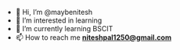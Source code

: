 - 👋 Hi, I’m @maybenitesh 
- 👀 I’m interested in learning 
- 🌱 I’m currently learning BSCIT
- 📫 How to reach me **niteshpal1250@gmail.com**


<!---
maybenitesh/maybenitesh is a ✨ special ✨ repository because its `README.md` (this file) appears on your GitHub profile.
You can click the Preview link to take a look at your changes.
--->
